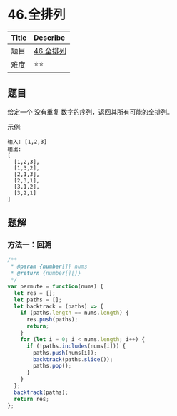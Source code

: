 # 46.全排列

| Title | Describe                                                    |
| :---- | :---------------------------------------------------------- |
| 题目  | [46.全排列](https://leetcode-cn.com/problems/permutations/) |
| 难度  | ⭐⭐                                                        |

## 题目

给定一个 没有重复 数字的序列，返回其所有可能的全排列。

示例:

```
输入: [1,2,3]
输出:
[
  [1,2,3],
  [1,3,2],
  [2,1,3],
  [2,3,1],
  [3,1,2],
  [3,2,1]
]
```

## 题解

### 方法一：回溯

```javascript
/**
 * @param {number[]} nums
 * @return {number[][]}
 */
var permute = function(nums) {
  let res = [];
  let paths = [];
  let backtrack = (paths) => {
    if (paths.length == nums.length) {
      res.push(paths);
      return;
    }
    for (let i = 0; i < nums.length; i++) {
      if (!paths.includes(nums[i])) {
        paths.push(nums[i]);
        backtrack(paths.slice());
        paths.pop();
      }
    }
  };
  backtrack(paths);
  return res;
};
```
